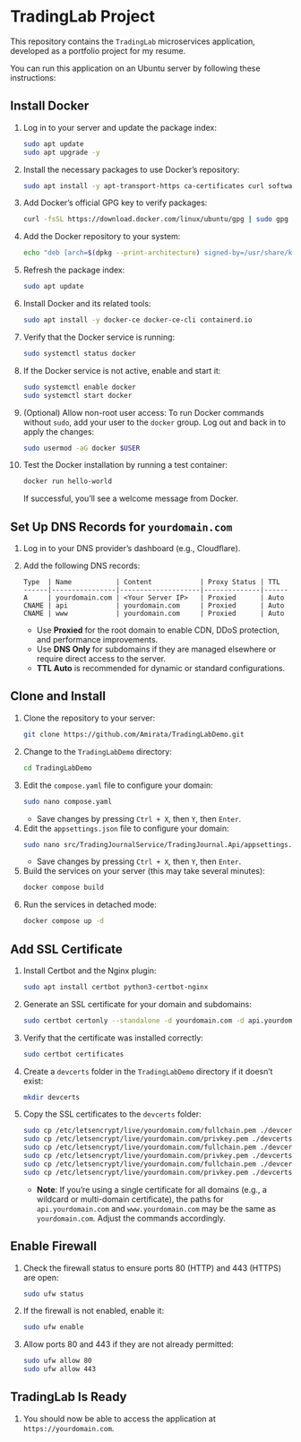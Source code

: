 # TradingLab Project

This repository contains the `TradingLab` microservices application, developed as a portfolio project for my resume.

You can run this application on an Ubuntu server by following these instructions:

## Install Docker
1. Log in to your server and update the package index:
   ```bash
   sudo apt update
   sudo apt upgrade -y
   ```
2. Install the necessary packages to use Docker’s repository:
   ```bash
   sudo apt install -y apt-transport-https ca-certificates curl software-properties-common
   ```
3. Add Docker’s official GPG key to verify packages:
   ```bash
   curl -fsSL https://download.docker.com/linux/ubuntu/gpg | sudo gpg --dearmor -o /usr/share/keyrings/docker-archive-keyring.gpg
   ```
4. Add the Docker repository to your system:
   ```bash
   echo "deb [arch=$(dpkg --print-architecture) signed-by=/usr/share/keyrings/docker-archive-keyring.gpg] https://download.docker.com/linux/ubuntu $(lsb_release -cs) stable" | sudo tee /etc/apt/sources.list.d/docker.list > /dev/null
   ```
5. Refresh the package index:
   ```bash
   sudo apt update
   ```
6. Install Docker and its related tools:
   ```bash
   sudo apt install -y docker-ce docker-ce-cli containerd.io
   ```
7. Verify that the Docker service is running:
   ```bash
   sudo systemctl status docker
   ```
8. If the Docker service is not active, enable and start it:
   ```bash
   sudo systemctl enable docker
   sudo systemctl start docker
   ```
9. (Optional) Allow non-root user access: To run Docker commands without `sudo`, add your user to the `docker` group. Log out and back in to apply the changes:
   ```bash
   sudo usermod -aG docker $USER
   ```
10. Test the Docker installation by running a test container:
    ```bash
    docker run hello-world
    ```
    If successful, you’ll see a welcome message from Docker.

## Set Up DNS Records for `yourdomain.com`
1. Log in to your DNS provider’s dashboard (e.g., Cloudflare).
2. Add the following DNS records:

   ```plaintext
   Type  | Name           | Content            | Proxy Status | TTL
   ------|----------------|--------------------|--------------|------
   A     | yourdomain.com | <Your Server IP>   | Proxied      | Auto
   CNAME | api            | yourdomain.com     | Proxied      | Auto
   CNAME | www            | yourdomain.com     | Proxied      | Auto
   ```
    - Use **Proxied** for the root domain to enable CDN, DDoS protection, and performance improvements.
    - Use **DNS Only** for subdomains if they are managed elsewhere or require direct access to the server.
    - **TTL Auto** is recommended for dynamic or standard configurations.

## Clone and Install
1. Clone the repository to your server:
   ```bash
   git clone https://github.com/Amirata/TradingLabDemo.git
   ```
2. Change to the `TradingLabDemo` directory:
   ```bash
   cd TradingLabDemo
   ```
3. Edit the `compose.yaml` file to configure your domain:
   ```bash
   sudo nano compose.yaml
   ```
    - Save changes by pressing `Ctrl + X`, then `Y`, then `Enter`.
4. Edit the `appsettings.json` file to configure your domain:
   ```bash
   sudo nano src/TradingJournalService/TradingJournal.Api/appsettings.json
   ```
    - Save changes by pressing `Ctrl + X`, then `Y`, then `Enter`.
5. Build the services on your server (this may take several minutes):
   ```bash
   docker compose build
   ```
6. Run the services in detached mode:
   ```bash
   docker compose up -d
   ```

## Add SSL Certificate
1. Install Certbot and the Nginx plugin:
   ```bash
   sudo apt install certbot python3-certbot-nginx
   ```
2. Generate an SSL certificate for your domain and subdomains:
   ```bash
   sudo certbot certonly --standalone -d yourdomain.com -d api.yourdomain.com -d www.yourdomain.com --email your-email@example.com --agree-tos --no-eff-email
   ```
3. Verify that the certificate was installed correctly:
   ```bash
   sudo certbot certificates
   ```
4. Create a `devcerts` folder in the `TradingLabDemo` directory if it doesn’t exist:
   ```bash
   mkdir devcerts
   ```
5. Copy the SSL certificates to the `devcerts` folder:
   ```bash
   sudo cp /etc/letsencrypt/live/yourdomain.com/fullchain.pem ./devcerts/yourdomain.com.crt
   sudo cp /etc/letsencrypt/live/yourdomain.com/privkey.pem ./devcerts/yourdomain.com.key
   sudo cp /etc/letsencrypt/live/yourdomain.com/fullchain.pem ./devcerts/api.yourdomain.com.crt
   sudo cp /etc/letsencrypt/live/yourdomain.com/privkey.pem ./devcerts/api.yourdomain.com.key
   sudo cp /etc/letsencrypt/live/yourdomain.com/fullchain.pem ./devcerts/www.yourdomain.com.crt
   sudo cp /etc/letsencrypt/live/yourdomain.com/privkey.pem ./devcerts/www.yourdomain.com.key
   ```
    - **Note**: If you’re using a single certificate for all domains (e.g., a wildcard or multi-domain certificate), the paths for `api.yourdomain.com` and `www.yourdomain.com` may be the same as `yourdomain.com`. Adjust the commands accordingly.

## Enable Firewall
1. Check the firewall status to ensure ports 80 (HTTP) and 443 (HTTPS) are open:
   ```bash
   sudo ufw status
   ```
2. If the firewall is not enabled, enable it:
   ```bash
   sudo ufw enable
   ```
3. Allow ports 80 and 443 if they are not already permitted:
   ```bash
   sudo ufw allow 80
   sudo ufw allow 443
   ```

## TradingLab Is Ready
1. You should now be able to access the application at `https://yourdomain.com`.